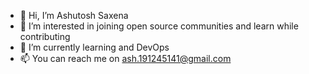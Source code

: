 - 👋 Hi, I’m Ashutosh Saxena 
- 👀 I’m interested in joining open source communities and learn while contributing   
- 🌱 I’m currently learning and DevOps
- 📫 You can reach me on ash.191245141@gmail.com

<!---
ash-sxn/ash-sxn is a ✨ special ✨ repository because its `README.md` (this file) appears on your GitHub profile.
You can click the Preview link to take a look at your changes.
--->

